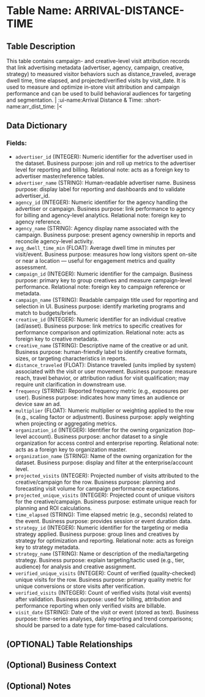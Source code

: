 # Table Name: ARRIVAL-DISTANCE-TIME

## Table Description
This table contains campaign- and creative-level visit attribution records that link advertising metadata (advertiser, agency, campaign, creative, strategy) to measured visitor behaviors such as distance_traveled, average dwell time, time elapsed, and projected/verified visits by visit_date. It is used to measure and optimize in‑store visit attribution and campaign performance and can be used to build behavioral audiences for targeting and segmentation. | :ui-name:Arrival Distance & Time: :short-name:arr_dist_time: |<

## Data Dictionary

### Fields:

- `advertiser_id` (INTEGER): Numeric identifier for the advertiser used in the dataset. Business purpose: join and roll up metrics to the advertiser level for reporting and billing. Relational note: acts as a foreign key to advertiser master/reference tables.
- `advertiser_name` (STRING): Human-readable advertiser name. Business purpose: display label for reporting and dashboards and to validate advertiser_id.
- `agency_id` (INTEGER): Numeric identifier for the agency handling the advertiser or campaign. Business purpose: link performance to agency for billing and agency-level analytics. Relational note: foreign key to agency reference.
- `agency_name` (STRING): Agency display name associated with the campaign. Business purpose: present agency ownership in reports and reconcile agency-level activity.
- `avg_dwell_time_min` (FLOAT): Average dwell time in minutes per visit/event. Business purpose: measures how long visitors spent on-site or near a location — useful for engagement metrics and quality assessment.
- `campaign_id` (INTEGER): Numeric identifier for the campaign. Business purpose: primary key to group creatives and measure campaign-level performance. Relational note: foreign key to campaign reference or metadata.
- `campaign_name` (STRING): Readable campaign title used for reporting and selection in UI. Business purpose: identify marketing programs and match to budgets/briefs.
- `creative_id` (INTEGER): Numeric identifier for an individual creative (ad/asset). Business purpose: link metrics to specific creatives for performance comparison and optimization. Relational note: acts as foreign key to creative metadata.
- `creative_name` (STRING): Descriptive name of the creative or ad unit. Business purpose: human-friendly label to identify creative formats, sizes, or targeting characteristics in reports.
- `distance_traveled` (FLOAT): Distance traveled (units implied by system) associated with the visit or user movement. Business purpose: measure reach, travel behavior, or attribution radius for visit qualification; may require unit clarification in downstream use.
- `frequency` (STRING): Reported frequency metric (e.g., exposures per user). Business purpose: indicates how many times an audience or device saw an ad.
- `multiplier` (FLOAT): Numeric multiplier or weighting applied to the row (e.g., scaling factor or adjustment). Business purpose: apply weighting when projecting or aggregating metrics.
- `organization_id` (INTEGER): Identifier for the owning organization (top-level account). Business purpose: anchor dataset to a single organization for access control and enterprise reporting. Relational note: acts as a foreign key to organization master.
- `organization_name` (STRING): Name of the owning organization for the dataset. Business purpose: display and filter at the enterprise/account level.
- `projected_visits` (INTEGER): Projected number of visits attributed to the creative/campaign for the row. Business purpose: planning and forecasting visit volume for campaign performance expectations.
- `projected_unique_visits` (INTEGER): Projected count of unique visitors for the creative/campaign. Business purpose: estimate unique reach for planning and ROI calculations.
- `time_elapsed` (STRING): Time elapsed metric (e.g., seconds) related to the event. Business purpose: provides session or event duration data.
- `strategy_id` (INTEGER): Numeric identifier for the targeting or media strategy applied. Business purpose: group lines and creatives by strategy for optimization and reporting. Relational note: acts as foreign key to strategy metadata.
- `strategy_name` (STRING): Name or description of the media/targeting strategy. Business purpose: explain targeting/tactic used (e.g., tier, audience) for analysis and creative assignment.
- `verified_unique_visits` (INTEGER): Count of verified (quality-checked) unique visits for the row. Business purpose: primary quality metric for unique conversions or store visits after verification.
- `verified_visits` (INTEGER): Count of verified visits (total visit events) after validation. Business purpose: used for billing, attribution and performance reporting when only verified visits are billable.
- `visit_date` (STRING): Date of the visit or event (stored as text). Business purpose: time-series analyses, daily reporting and trend comparisons; should be parsed to a date type for time-based calculations.

## (OPTIONAL) Table Relationships

## (Optional) Business Context

## (Optional) Notes

